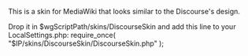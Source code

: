 This is a skin for MediaWiki that looks similar to the Discourse's design.

Drop it in $wgScriptPath/skins/DiscourseSkin and add this line to your LocalSettings.php:
    require_once( "$IP/skins/DiscourseSkin/DiscourseSkin.php" );
